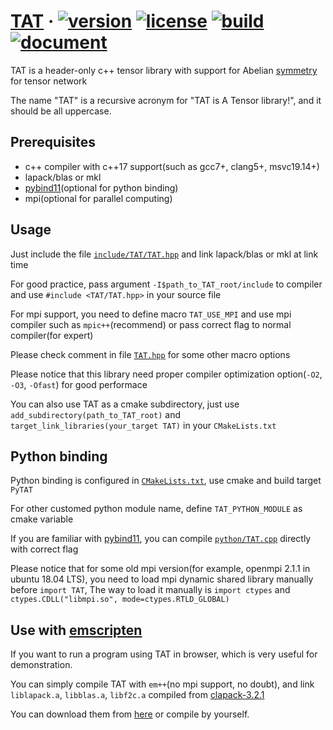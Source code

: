 # [TAT](https://github.com/hzhangxyz/TAT) &middot; [![version](https://img.shields.io/github/v/tag/hzhangxyz/TAT?style=flat-square)](https://github.com/hzhangxyz/TAT/tags) [![license](https://img.shields.io/github/license/hzhangxyz/TAT?style=flat-square)](/LICENSE.md) [![build](https://img.shields.io/github/workflow/status/hzhangxyz/TAT/check?style=flat-square)](https://github.com/hzhangxyz/TAT/actions?query=workflow%3Acheck) [![document](https://img.shields.io/github/workflow/status/hzhangxyz/TAT/doxygen?color=%237f7fff&label=doc&style=flat-square)](https://hzhangxyz.github.io/TAT/index.html)

TAT is a header-only c++ tensor library with support for Abelian [symmetry](https://journals.aps.org/pra/abstract/10.1103/PhysRevA.82.050301) for tensor network

The name "TAT" is a recursive acronym for "TAT is A Tensor library!", and it should be all uppercase.

## Prerequisites
- c++ compiler with c++17 support(such as gcc7+, clang5+, msvc19.14+)
- lapack/blas or mkl
- [pybind11](https://github.com/pybind/pybind11)(optional for python binding)
- mpi(optional for parallel computing)

## Usage
Just include the file [`include/TAT/TAT.hpp`](/include/TAT/TAT.hpp) and link lapack/blas or mkl at link time

For good practice, pass argument `-I$path_to_TAT_root/include` to compiler and use `#include <TAT/TAT.hpp>` in your source file

For mpi support, you need to define macro `TAT_USE_MPI` and use mpi compiler such as `mpic++`(recommend) or pass correct flag to normal compiler(for expert)

Please check comment in file [`TAT.hpp`](/include/TAT/TAT.hpp#L42) for some other macro options

Please notice that this library need proper compiler optimization option(`-O2`, `-O3`, `-Ofast`) for good performace

You can also use TAT as a cmake subdirectory, just use `add_subdirectory(path_to_TAT_root)` and `target_link_libraries(your_target TAT)` in your `CMakeLists.txt`

## Python binding
Python binding is configured in [`CMakeLists.txt`](/CMakeLists.txt#L117), use cmake and build target `PyTAT`

For other customed python module name, define `TAT_PYTHON_MODULE` as cmake variable

If you are familiar with [pybind11](https://pybind11.readthedocs.io/en/stable/compiling.html#building-manually), you can compile [`python/TAT.cpp`](/python/TAT.cpp) directly with correct flag

Please notice that for some old mpi version(for example, openmpi 2.1.1 in ubuntu 18.04 LTS), you need to load mpi dynamic shared library manually before `import TAT`, The way to load it manually is `import ctypes` and `ctypes.CDLL("libmpi.so", mode=ctypes.RTLD_GLOBAL)`

## Use with [emscripten](https://emscripten.org/)
If you want to run a program using TAT in browser, which is very useful for demonstration.

You can simply compile TAT with `em++`(no mpi support, no doubt), and link `liblapack.a`, `libblas.a`, `libf2c.a` compiled from [clapack-3.2.1](https://www.netlib.org/clapack/)

You can download them from [here](https://github.com/hzhangxyz/TAT/releases/tag/v0.0.6) or compile by yourself.
